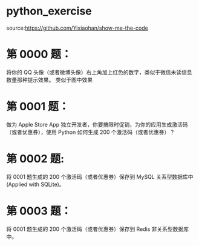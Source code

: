 # python_exercise
source:https://github.com/Yixiaohan/show-me-the-code

# 第 0000 题： 
将你的 QQ 头像（或者微博头像）右上角加上红色的数字，类似于微信未读信息数量那种提示效果。 类似于图中效果

# 第 0001 题： 
做为 Apple Store App 独立开发者，你要搞限时促销，为你的应用生成激活码（或者优惠券），使用 Python 如何生成 200 个激活码（或者优惠券）？

# 第 0002 题: 
将 0001 题生成的 200 个激活码（或者优惠券）保存到 MySQL 关系型数据库中(Applied with SQLite)。 

# 第 0003 题： 
将 0001 题生成的 200 个激活码（或者优惠券）保存到 Redis 非关系型数据库中。
